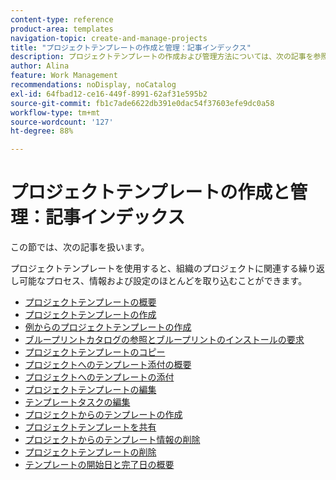 ```yaml
---
content-type: reference
product-area: templates
navigation-topic: create-and-manage-projects
title: "プロジェクトテンプレートの作成と管理：記事インデックス"
description: プロジェクトテンプレートの作成および管理方法については、次の記事を参照してください。
author: Alina
feature: Work Management
recommendations: noDisplay, noCatalog
exl-id: 64fbad12-ce16-449f-8991-62af31e595b2
source-git-commit: fb1c7ade6622db391e0dac54f37603efe9dc0a58
workflow-type: tm+mt
source-wordcount: '127'
ht-degree: 88%

---
```


# プロジェクトテンプレートの作成と管理：記事インデックス

この節では、次の記事を扱います。

プロジェクトテンプレートを使用すると、組織のプロジェクトに関連する繰り返し可能なプロセス、情報および設定のほとんどを取り込むことができます。

* [プロジェクトテンプレートの概要](../../../manage-work/projects/create-and-manage-templates/project-template-overview.md)
* [プロジェクトテンプレートの作成](../../../manage-work/projects/create-and-manage-templates/create-template.md)
* [例からのプロジェクトテンプレートの作成](../../../manage-work/projects/create-and-manage-templates/create-templates-from-examples.md)
* [ブループリントカタログの参照とブループリントのインストールの要求](../../../administration-and-setup/blueprints/browse-catalog.md)
* [プロジェクトテンプレートのコピー](../../../manage-work/projects/create-and-manage-templates/copy-template.md)
* [プロジェクトへのテンプレート添付の概要](../../../manage-work/projects/create-and-manage-templates/attach-template-to-project-overview.md)
* [プロジェクトへのテンプレートの添付](../../../manage-work/projects/create-and-manage-templates/attach-template-to-project.md)
* [プロジェクトテンプレートの編集](../../../manage-work/projects/create-and-manage-templates/edit-templates.md)
* [テンプレートタスクの編集](../../../manage-work/projects/create-and-manage-templates/edit-template-task.md)
* [プロジェクトからのテンプレートの作成](../../../manage-work/projects/create-and-manage-templates/create-template-from-project.md)
* [プロジェクトテンプレートを共有](../../../manage-work/projects/create-and-manage-templates/share-project-template.md)
* [プロジェクトからのテンプレート情報の削除](../../../manage-work/projects/create-and-manage-templates/remove-template-from-project.md)
* [プロジェクトテンプレートの削除](../../../manage-work/projects/create-and-manage-templates/delete-templates.md)
* [テンプレートの開始日と完了日の概要](../../../manage-work/projects/create-and-manage-templates/overview-of-start-completion-day-on-template.md)
